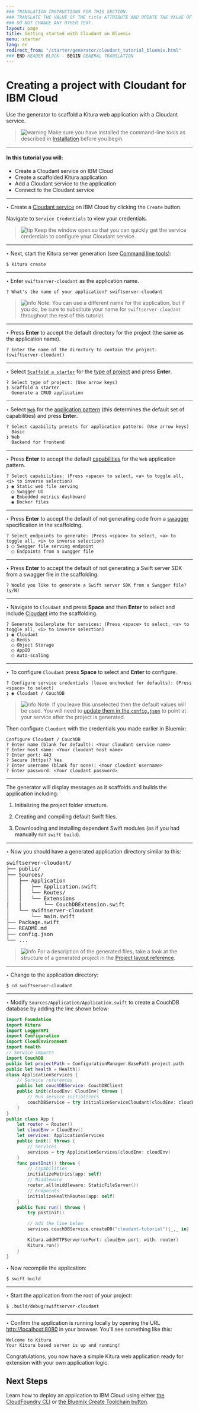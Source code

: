 ```yaml
---
### TRANSLATION INSTRUCTIONS FOR THIS SECTION:
### TRANSLATE THE VALUE OF THE title ATTRIBUTE AND UPDATE THE VALUE OF THE lang ATTRIBUTE.
### DO NOT CHANGE ANY OTHER TEXT.
layout: page
title: Getting started with Cloudant on Bluemix
menu: starter
lang: en
redirect_from: "/starter/generator/cloudant_tutorial_bluemix.html"
### END HEADER BLOCK - BEGIN GENERAL TRANSLATION
---
```


<div class="titleBlock">
	<h1>Creating a project with Cloudant for IBM Cloud</h1>
	<p>Use the generator to scaffold a Kitura web application with a Cloudant service.</p>
</div>

> ![warning] Make sure you have installed the command-line tools as described in
> [Installation](installation.html) before you begin.

---

#### In this tutorial you will:

- Create a Cloudant service on IBM Cloud
- Create a scaffolded Kitura application
- Add a Cloudant service to the application
- Connect to the Cloudant service

---

<span class="arrow">&#8227;</span> Create a [Cloudant service](https://console.ng.bluemix.net/catalog/services/cloudant-nosql-db?taxonomyNavigation=services) on IBM Cloud by clicking the `Create` button.

Navigate to `Service Credentials` to view your credentials.

> ![tip] Keep the window open so that you can quickly get the service credentials to configure your Cloudant service.


---
<span class="arrow">&#8227;</span> Next, start the Kitura server generation (see [Command line tools](command_line_tools.html)):

    $ kitura create

---
<span class="arrow">&#8227;</span> Enter `swiftserver-cloudant` as the application name.

    ? What's the name of your application? swiftserver-cloudant

> ![info] Note: You can use a different name for the application, but if you do, be sure to substitute your name for `swiftserver-cloudant` throughout the rest of this tutorial.

---
<span class="arrow">&#8227;</span> Press **Enter** to accept the default directory for the project (the same as the application name).

    ? Enter the name of the directory to contain the project: (swiftserver-cloudant)

---
<span class="arrow">&#8227;</span> Select [`Scaffold a starter`](prompts.html#scaffold) for the [type of project](prompts.html#project-type) and press **Enter**.

    ? Select type of project: (Use arrow keys)
    ❯ Scaffold a starter
      Generate a CRUD application

---
<span class="arrow">&#8227;</span> Select [`Web`](prompts.html#web-pattern) for the [application pattern](prompts.html#application-pattern) (this determines the default set of capabilities) and press **Enter**.

    ? Select capability presets for application pattern: (Use arrow keys)
      Basic
    ❯ Web
      Backend for frontend

---
<span class="arrow">&#8227;</span> Press **Enter** to accept the default [capabilities](prompts.html#capabilities) for the `Web` application pattern.

    ? Select capabilities: (Press <space> to select, <a> to toggle all, <i> to inverse selection)
    ❯ ◉ Static web file serving
      ◯ Swagger UI
      ◉ Embedded metrics dashboard
      ◉ Docker files

---
<span class="arrow">&#8227;</span> Press **Enter** to accept the default of not generating code from a [swagger](core_concepts.html#endpoints-from-swagger-file) specification in the scaffolding.

    ? Select endpoints to generate: (Press <space> to select, <a> to toggle all, <i> to inverse selection)
    ❯ ◯ Swagger file serving endpoint
      ◯ Endpoints from a swagger file

---
<span class="arrow">&#8227;</span> Press **Enter** to accept the default of not generating a Swift server SDK from a swagger file in the scaffolding.

    ? Would you like to generate a Swift server SDK from a Swagger file? (y/N)

---
<span class="arrow">&#8227;</span> Navigate to `Cloudant` and press **Space** and then **Enter** to select and include [Cloudant](https://console.ng.bluemix.net/docs/services/Cloudant/index.html#getting-started-with-cloudant) into the scaffolding.

    ? Generate boilerplate for services: (Press <space> to select, <a> to toggle all, <i> to inverse selection)
    ❯ ◉ Cloudant
      ◯ Redis
      ◯ Object Storage
      ◯ AppID
      ◯ Auto-scaling

---
<span class="arrow">&#8227;</span> To configure `Cloudant` press **Space** to select and **Enter** to configure.

    ? Configure service credentials (leave unchecked for defaults): (Press <space> to select)
    ❯ ◉ Cloudant / CouchDB

> ![info] Note: If you leave this unselected then the default values will be used. You will
> need to [update them in the `config.json`](/en/starter/generator/config_json.html#bluemix-capability-enabled)
> to point at your service after the project is generated.

Then configure `Cloudant` with the credentials you made earlier in Bluemix:

```
Configure Cloudant / CouchDB
? Enter name (blank for default): <Your cloudant service name>
? Enter host name: <Your cloudant host name>
? Enter port: 443
? Secure (https)? Yes
? Enter username (blank for none): <Your cloudant username>
? Enter password: <Your cloudant password>
```

---

The generator will display messages as it scaffolds and builds the application including:

1.  Initializing the project folder structure.

1.  Creating and compiling default Swift files.

1.  Downloading and installing dependent Swift modules (as if you had manually run `swift build`).

---
<span class="arrow">&#8227;</span> Now you should have a generated application directory similar to this:
<pre>
swiftserver-cloudant/
├── public/
├── Sources/
│   ├── Application
│   │   ├── Application.swift
│   │   └── Routes/
│   │   └── Extensions
|   |       └── CouchDBExtension.swift
│   └── swiftserver-cloudant
│       └── main.swift
├── Package.swift
├── README.md
├── config.json
└── ...
</pre>

> ![info] For a description of the generated files, take a look at the structure of a generated project in the [Project layout reference](project_layout_reference.html).

---
<span class="arrow">&#8227;</span> Change to the application directory:

    $ cd swiftserver-cloudant

---

<span class="arrow">&#8227;</span> Modify `Sources/Application/Application.swift` to create a CouchDB database by adding the line shown below:
```swift
import Foundation
import Kitura
import LoggerAPI
import Configuration
import CloudEnvironment
import Health
// Service imports
import CouchDB
public let projectPath = ConfigurationManager.BasePath.project.path
public let health = Health()
class ApplicationServices {
    // Service references
    public let couchDBService: CouchDBClient
    public init(cloudEnv: CloudEnv) throws {
        // Run service initializers
        couchDBService = try initializeServiceCloudant(cloudEnv: cloudEnv)
    }
}
public class App {
    let router = Router()
    let cloudEnv = CloudEnv()
    let services: ApplicationServices
    public init() throws {
        // Services
        services = try ApplicationServices(cloudEnv: cloudEnv)
    }
    func postInit() throws {
        // Capabilities
        initializeMetrics(app: self)
        // Middleware
        router.all(middleware: StaticFileServer())
        // Endpoints
        initializeHealthRoutes(app: self)
    }
    public func run() throws {
        try postInit()

        // Add the line below
        services.couchDBService.createDB("cloudant-tutorial"){_,_ in}

        Kitura.addHTTPServer(onPort: cloudEnv.port, with: router)
        Kitura.run()
    }
}
```

<span class="arrow">&#8227;</span> Now recompile the application:

```
$ swift build
```

---

<span class="arrow">&#8227;</span> Start the application from the root of your project:

    $ .build/debug/swiftserver-cloudant

---
<span class="arrow">&#8227;</span> Confirm the application is running locally by opening the URL
[http://localhost:8080](http://localhost:8080) in your browser. You'll see something like this:

    Welcome to Kitura
    Your Kitura based server is up and running!

Congratulations, you now have a simple Kitura web application ready for extension with your own application logic.

## Next Steps

Learn how to deploy an application to IBM Cloud using either
[the CloudFoundry CLI](deploy_cloud_foundry.html) or
[the Bluemix Create Toolchain button](deploy_toolchain.html).


[info]: ../../../assets/info-blue.png
[tip]: ../../../assets/lightbulb-yellow.png
[warning]: ../../../assets/warning-red.png
